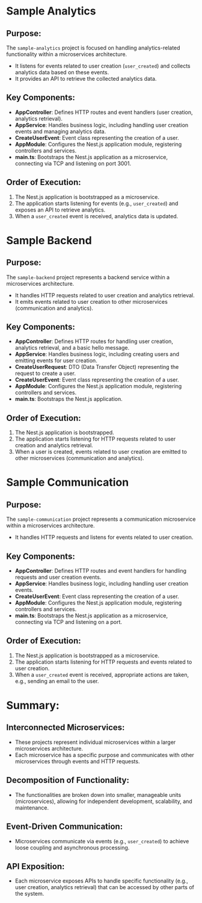 # Sample Analytics

## Purpose:
The `sample-analytics` project is focused on handling analytics-related functionality within a microservices architecture.
- It listens for events related to user creation (`user_created`) and collects analytics data based on these events.
- It provides an API to retrieve the collected analytics data.

## Key Components:
- **AppController**: Defines HTTP routes and event handlers (user creation, analytics retrieval).
- **AppService**: Handles business logic, including handling user creation events and managing analytics data.
- **CreateUserEvent**: Event class representing the creation of a user.
- **AppModule**: Configures the Nest.js application module, registering controllers and services.
- **main.ts**: Bootstraps the Nest.js application as a microservice, connecting via TCP and listening on port 3001.

## Order of Execution:
1. The Nest.js application is bootstrapped as a microservice.
2. The application starts listening for events (e.g., `user_created`) and exposes an API to retrieve analytics.
3. When a `user_created` event is received, analytics data is updated.

# Sample Backend

## Purpose:
The `sample-backend` project represents a backend service within a microservices architecture.
- It handles HTTP requests related to user creation and analytics retrieval.
- It emits events related to user creation to other microservices (communication and analytics).

## Key Components:
- **AppController**: Defines HTTP routes for handling user creation, analytics retrieval, and a basic hello message.
- **AppService**: Handles business logic, including creating users and emitting events for user creation.
- **CreateUserRequest**: DTO (Data Transfer Object) representing the request to create a user.
- **CreateUserEvent**: Event class representing the creation of a user.
- **AppModule**: Configures the Nest.js application module, registering controllers and services.
- **main.ts**: Bootstraps the Nest.js application.

## Order of Execution:
1. The Nest.js application is bootstrapped.
2. The application starts listening for HTTP requests related to user creation and analytics retrieval.
3. When a user is created, events related to user creation are emitted to other microservices (communication and analytics).

# Sample Communication

## Purpose:
The `sample-communication` project represents a communication microservice within a microservices architecture.
- It handles HTTP requests and listens for events related to user creation.

## Key Components:
- **AppController**: Defines HTTP routes and event handlers for handling requests and user creation events.
- **AppService**: Handles business logic, including handling user creation events.
- **CreateUserEvent**: Event class representing the creation of a user.
- **AppModule**: Configures the Nest.js application module, registering controllers and services.
- **main.ts**: Bootstraps the Nest.js application as a microservice, connecting via TCP and listening on a port.

## Order of Execution:
1. The Nest.js application is bootstrapped as a microservice.
2. The application starts listening for HTTP requests and events related to user creation.
3. When a `user_created` event is received, appropriate actions are taken, e.g., sending an email to the user.

# Summary:

## Interconnected Microservices:
- These projects represent individual microservices within a larger microservices architecture.
- Each microservice has a specific purpose and communicates with other microservices through events and HTTP requests.

## Decomposition of Functionality:
- The functionalities are broken down into smaller, manageable units (microservices), allowing for independent development, scalability, and maintenance.

## Event-Driven Communication:
- Microservices communicate via events (e.g., `user_created`) to achieve loose coupling and asynchronous processing.

## API Exposition:
- Each microservice exposes APIs to handle specific functionality (e.g., user creation, analytics retrieval) that can be accessed by other parts of the system.
